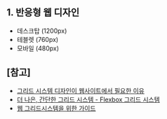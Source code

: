 ## 1. 반응형 웹 디자인
- 데스크탑 (1200px)
- 테블렛 (760px)
- 모바일 (480px)

## [참고]
- [그리드 시스템 디자인이 웹사이트에서 필요한 이유](http://metabrain.com/metabrain-tweekly-report-vol106/)
- [더 나은, 간단한 그리드 시스템 - Flexbox 그리드 시스템](https://hyunseob.github.io/solved-by-flexbox-kr/demos/grids/)
- [웹 그리드시스템을 위한 가이드](http://slowalk.tistory.com/2270)